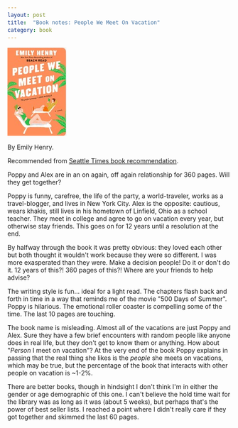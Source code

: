 ```yaml
---
layout: post
title:  "Book notes: People We Meet On Vacation"
category: book
---
```


![Book cover](/assets/people-we-meet-on-vacation.jpg)

By Emily Henry.

Recommended from [Seattle Times book recommendation](https://www.seattletimes.com/entertainment/books/20-summer-book-recommendations-from-your-favorite-seattle-and-wa-authors/). 

Poppy and Alex are in an on again, off again relationship for 360 pages. Will they get together?

Poppy is funny, carefree, the life of the party, a world-traveler, works as a travel-blogger, and lives in New York City. Alex is the opposite: cautious, wears khakis, still lives in his hometown of Linfield, Ohio as a school teacher. They meet in college and agree to go on vacation every year, but otherwise stay friends. This goes on for 12 years until a resolution at the end.

By halfway through the book it was pretty obvious: they loved each other but both thought it wouldn't work because they were so different. I was more exasperated than they were. Make a decision people! Do it or don't do it. 12 years of this?! 360 pages of this?! Where are your friends to help advise?

The writing style is fun... ideal for a light read. The chapters flash back and forth in time in a way that reminds me of the movie "500 Days of Summer". Poppy is hilarious. The emotional roller coaster is compelling some of the time. The last 10 pages are touching.

The book name is misleading. Almost all of the vacations are just Poppy and Alex. Sure they have a few brief encounters with random people like anyone does in real life, but they don't get to know them or anything. How about "_Person_ I meet on vacation"? At the very end of the book Poppy explains in passing that the real thing she likes is the _people_ she meets on vacations, which may be true, but the percentage of the book that interacts with other people on vacation is ~1-2%.

There are better books, though in hindsight I don't think I'm in either the gender or age demographic of this one. I can't believe the hold time wait for the library was as long as it was (about 5 weeks), but perhaps that's the power of best seller lists. I reached a point where I didn't really care if they got together and skimmed the last 60 pages.
